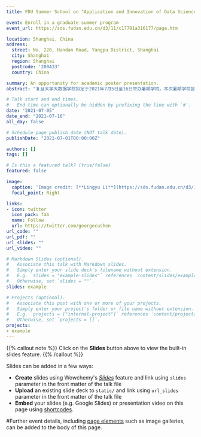 ```yaml
---
title: FDU Summer School on "Application and Innovation of Data Science"

event: Enroll in a graduate summer program
event_url: https://sds.fudan.edu.cn/d3/11/c17701a316177/page.htm

location: Shanghai, China
address:
  street: No. 220, Handan Road, Yangpu District, Shanghai
  city: Shanghai
  region: Shanghai
  postcode: '200433'
  country: China

summary: An opportunity for academic poster presentation.
abstract: "复旦大学大数据学院拟定于2021年7月5日至16日举办暑期学校。本次暑期学校旨在为热爱大数据专业的研究生、高年级本科生和青年学者们搭建一个学习和交流的平台，通过邀请国内外顶尖的数据科学家、行业领军人物开设讲座课程，让学生对数据科学、大数据技术和行业大数据的应用有更深刻的了解。"

# Talk start and end times.
#   End time can optionally be hidden by prefixing the line with `#`.
date: "2021-07-05"
date_end: "2021-07-16"
all_day: false

# Schedule page publish date (NOT talk date).
publishDate: "2021-07-01T00:00:00Z"

authors: []
tags: []

# Is this a featured talk? (true/false)
featured: false

image:
  caption: 'Image credit: [**Lingyu Li**](https://sds.fudan.edu.cn/d3/11/c17701a316177/page.htm)'
  focal_point: Right

links:
- icon: twitter
  icon_pack: fab
  name: Follow
  url: https://twitter.com/georgecushen
url_code: ""
url_pdf: ""
url_slides: ""
url_video: ""

# Markdown Slides (optional).
#   Associate this talk with Markdown slides.
#   Simply enter your slide deck's filename without extension.
#   E.g. `slides = "example-slides"` references `content/slides/example-slides.md`.
#   Otherwise, set `slides = ""`.
slides: example

# Projects (optional).
#   Associate this post with one or more of your projects.
#   Simply enter your project's folder or file name without extension.
#   E.g. `projects = ["internal-project"]` references `content/project/deep-learning/index.md`.
#   Otherwise, set `projects = []`.
projects:
- example
---
```


{{% callout note %}}
Click on the **Slides** button above to view the built-in slides feature.
{{% /callout %}}

Slides can be added in a few ways:

- **Create** slides using Wowchemy's [*Slides*](https://wowchemy.com/docs/managing-content/#create-slides) feature and link using `slides` parameter in the front matter of the talk file
- **Upload** an existing slide deck to `static/` and link using `url_slides` parameter in the front matter of the talk file
- **Embed** your slides (e.g. Google Slides) or presentation video on this page using [shortcodes](https://wowchemy.com/docs/writing-markdown-latex/).

#Further event details, including [page elements](https://wowchemy.com/docs/writing-markdown-latex/) such as image galleries, can be added to the body of this page.
